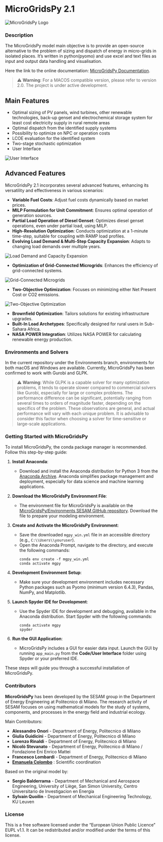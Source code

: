 
MicroGridsPy 2.1
======================== 

![MicroGridsPy Logo](https://user-images.githubusercontent.com/73618037/225138390-a5593e6d-6b9f-408b-ab28-60ac3a9871c8.png)

### Description

The MicroGridsPy model main objective is to provide an open-source alternative to the problem of sizing and dispatch of energy in micro-grids in isolated places. It’s written in python(pyomo) and use excel and text files as input and output data handling and visualisation.

Here the link to the online documentation: [MicroGridsPy Documentation](https://microgridspy-documentation.readthedocs.io/en/latest/).

> :warning: **Warning**: For a MACOS compatible version, please refer to version 2.0. The project is under active development. 


## Main Features

- Optimal sizing of PV panels, wind turbines, other renewable technologies, back-up genset and electrochemical storage system for least cost electricity 
  supply in rural remote areas
- Optimal dispatch from the identified supply systems
- Possibility to optimize on NPC or operation costs
- LCOE evaluation for the identified system
- Two-stage stochastic optimization
- User Interface
  
![User Interface](https://github.com/SESAM-Polimi/MicroGridsPy-SESAM/blob/MicroGridsPy-2.1/docs/source/Images/Interface.png?raw=true)


## Advanced Features

MicroGridsPy 2.1 incorporates several advanced features, enhancing its versatility and effectiveness in various scenarios:

- **Variable Fuel Costs**: Adjust fuel costs dynamically based on market prices.
- **MILP Formulation for Unit Commitment**: Ensures optimal operation of generation sources.
- **Partial Load Operation of Diesel Genset**: Optimizes diesel genset operations, even under partial load, using MILP.
- **High-Resolution Optimization**: Conducts optimization at a 1-minute time-step, suitable for coupling with RAMP load profiles.
- **Evolving Load Demand & Multi-Step Capacity Expansion**: Adapts to changing load demands over multiple years.

![Load Demand and Capacity Expansion](https://user-images.githubusercontent.com/73618037/225139304-0c1d2ee3-5f2d-4b45-8c9f-21d967883f1b.png)

- **Optimization of Grid-Connected Microgrids**: Enhances the efficiency of grid-connected systems.

![Grid-Connected Microgrids](https://user-images.githubusercontent.com/73618037/225138883-b5085bb1-6378-4743-9ce5-b81bdab8dcba.png)

- **Two-Objective Optimization**: Focuses on minimizing either Net Present Cost or CO2 emissions.

![Two-Objective Optimization](https://user-images.githubusercontent.com/73618037/225139420-01a71137-c7be-4dda-a5e3-ba766f3780b4.png)

- **Brownfield Optimization**: Tailors solutions for existing infrastructure upgrades.
- **Built-In Load Archetypes**: Specifically designed for rural users in Sub-Sahara Africa.
- **NASA POWER Integration**: Utilizes NASA POWER for calculating renewable energy production.

	
### Environments and Solvers

In the current repository under the Environments branch, environments for both macOS and Windows are available. Currently, MicroGridsPy has been confirmed to work with Gurobi and GLPK.

> :warning: **Warning**: While GLPK is a capable solver for many optimization problems, it tends to operate slower compared to commercial solvers like Gurobi, especially for large or complex problems. The performance difference can be significant, potentially ranging from several times to orders of magnitude faster, depending on the specifics of the problem. These observations are general, and actual performance will vary with each unique problem. It is advisable to consider this factor when choosing a solver for time-sensitive or large-scale applications.

### Getting Started with MicroGridsPy

To install MicroGridsPy, the conda package manager is recommended. Follow this step-by-step guide:

1. **Install Anaconda**:
   - Download and install the Anaconda distribution for Python 3 from the [Anaconda Archive](https://repo.anaconda.com/archive/). Anaconda simplifies package management and deployment, especially for data science and machine learning applications.

2. **Download the MicroGridsPy Environment File**:
   - The environment file for MicroGridsPy is available on the [MicroGridsPy/Environments SESAM GitHub repository](https://github.com/SESAM-Polimi/MicroGridsPy-SESAM/tree/Environments). Download the file to prepare your modeling environment.

3. **Create and Activate the MicroGridsPy Environment**:
   - Save the downloaded `mgpy_win.yml` file in an accessible directory (e.g., `C:\\Users\\youruser`).
   - Open the Anaconda Prompt, navigate to the directory, and execute the following commands:
     ```
     conda env create -f mgpy_win.yml
     conda activate mgpy
     ```

4. **Development Environment Setup**:
   - Make sure your development environment includes necessary Python packages such as Pyomo (minimum version 6.4.3), Pandas, NumPy, and Matplotlib.

5. **Launch Spyder IDE for Development**:
   - Use the Spyder IDE for development and debugging, available in the Anaconda distribution. Start Spyder with the following commands:
     ```
     conda activate mgpy
     spyder
     ```

6. **Run the GUI Application**:
   - MicroGridsPy includes a GUI for easier data input. Launch the GUI by running `app_main.py` from the **Code/User Interface** folder using Spyder or your preferred IDE.

These steps will guide you through a successful installation of MicroGridsPy.

### Contributors

**MicroGridsPy** has been developed by the SESAM group in the Department of Energy Engineering at Politecnico di Milano. The research activity of SESAM focuses on using mathematical models for the study of systems, components, and processes in the energy field and industrial ecology.

Main Contributors:

- **Alessandro Onori** - Department of Energy, Politecnico di Milano
- **Giulia Guidicini** - Department of Energy, Politecnico di Milano
- **Lorenzo Rinaldi** - Department of Energy, Politecnico di Milano
- **Nicolò Stevanato** - Department of Energy, Politecnico di Milano / Fondazione Eni Enrico Mattei
- **Francesco Lombardi** - Department of Energy, Politecnico di Milano
- **[Emanuela Colombo](https://www4.ceda.polimi.it/manifesti/manifesti/controller/ricerche/RicercaPerDocentiPublic.do?EVN_DIDATTICA=evento&k_doc=44891&lang=EN&aa=2014&tab_ricerca=1)** : Scientific coordination

Based on the original model by:

- **Sergio Balderrama** - Department of Mechanical and Aerospace Engineering, University of Liège, San Simon University, Centro Universitario de Investigacion en Energia
- **Sylvain Quoilin** - Department of Mechanical Engineering Technology, KU Leuven


### License
This is a free software licensed under the “European Union Public Licence" EUPL v1.1. It 
can be redistributed and/or modified under the terms of this license.